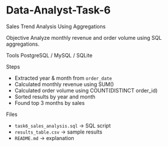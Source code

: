 # Data-Analyst-Task-6
 Sales Trend Analysis Using Aggregations

 Objective
Analyze monthly revenue and order volume using SQL aggregations.

Tools
PostgreSQL / MySQL / SQLite

Steps
- Extracted year & month from `order_date`
- Calculated monthly revenue using SUM()
- Calculated order volume using COUNT(DISTINCT order_id)
- Sorted results by year and month
- Found top 3 months by sales

Files
- `task6_sales_analysis.sql` → SQL script
- `results_table.csv` → sample results
- `README.md` → explanation

